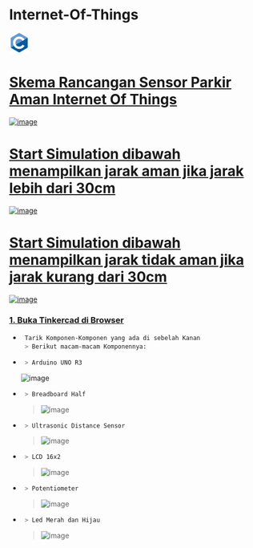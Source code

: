 # Internet-Of-Things
<img src="https://raw.githubusercontent.com/devicons/devicon/master/icons/c/c-original.svg" alt="c" width="40" height="40"/> </a> <a href="https://www.w3schools.com/cpp/" target="_blank">

# Skema Rancangan Sensor Parkir Aman Internet Of Things

![image](https://user-images.githubusercontent.com/72422050/127756881-a8abc765-16a4-4611-aade-3d34dcd24c0e.png)

# Start Simulation dibawah menampilkan jarak aman jika jarak lebih dari 30cm

![image](https://user-images.githubusercontent.com/72422050/127756902-b0fbb863-dc88-4979-a6d2-58b1e616f748.png)

# Start Simulation dibawah menampilkan jarak tidak aman jika jarak kurang dari 30cm
![image](https://user-images.githubusercontent.com/72422050/127757159-b9a60f48-6f02-4930-8273-67e78d1465b4.png)

  ### 1. Buka Tinkercad di Browser

 - ```bash
    Tarik Komponen-Komponen yang ada di sebelah Kanan
    > Berikut macam-macam Komponennya:
   ```
  
 - ```bash
    > Arduino UNO R3
    ```
    ![image](https://user-images.githubusercontent.com/72422050/127757640-0fe34bec-20d9-474a-b1ff-fb4008a17e8d.png)
  
 - ```bash
    > Breadboard Half
    ```
    > ![image](https://user-images.githubusercontent.com/72422050/127757653-1a2456dc-72d1-4df8-b6a8-bd2cbc2d6ab5.png)
  
 - ```bash
    > Ultrasonic Distance Sensor
    ```
    >![image](https://user-images.githubusercontent.com/72422050/127757667-c8e8d6e4-c373-4f01-934c-5f75461154bb.png)

 - ```bash
    > LCD 16x2
    ```
    > ![image](https://user-images.githubusercontent.com/72422050/127757677-09b1f0a5-776c-46eb-b91a-675b6b08cf72.png)
  
 - ```bash
    > Potentiometer
    ```
    > ![image](https://user-images.githubusercontent.com/72422050/127757707-878756e7-0082-4652-b93b-0da49c913ebc.png)

 - ```bash
    > Led Merah dan Hijau
    ```
    > ![image](https://user-images.githubusercontent.com/72422050/127757725-69b07fd8-1ed7-49e7-85d5-077b05e1c3da.png)

